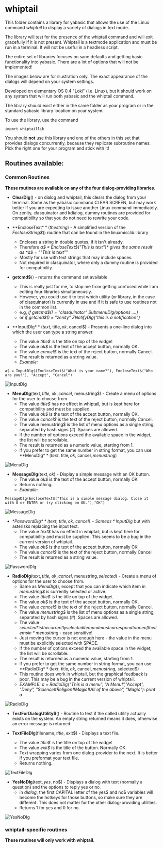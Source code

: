 # whiptail

This folder contains a library for yabasic that allows the use of the Linux command *whiptail* to display a variety of dialogs in text mode.

The library will test for the presence of the whiptail command and will exit gracefully if it is not present. Whiptail is a textmode application and must be run in a terminal. It will not be useful in a headless script.

The entire set of libraries focuses on sane defaults and getting basic functionality into yabasic. There are a lot of options that will not be implemented!

The images below are for illustration only. The exact appearance of the dialogs will depend on your system settings.

Developed on elementary OS 0.4 "Loki" (i.e. Linux), but it should work on any system that will run both yabasic and the whiptail command.

The library should exist either in the same folder as your program or in the standard yabasic library location on your system.

To use the library, use the command 

    import whiptaillib

You should **not** use this library and one of the others in this set that provides dialogs concurrently, because they replicate subroutine names. Pick the right one for your program and stick with it!

## Routines available:

### Common Routines

**These routines are available on any of the four dialog-providing libraries.**

+ **ClearDlg**() - on dialog and whiptail, this clears the dialog from your terminal. Same as the yabasic command CLEAR SCREEN, but may work better if you are expecting to issue another Linux command immediately. On zenity, clasquinator and kdialog, dummy routines are provided for compatibility so that you do not need to rewrite your code.

+ **EncloseText$**(thestring$) - A simplified version of the *EncloseString$*() routine that can be found in the linuxmisclib library
    + Encloses a string in double quotes, if it isn't already.
    + Therefore *a$ = EncloseText$("This is text")* gives the same result as *a$ = "\"This is text\""*
    + Mostly for use with text strings that may include spaces.
    + Not required in clasquinator, where only a dummy routine is provided for compatibility.

+ **getcmd$**() - returns the command set available.
    + This is really just for me, to stop me from getting confused while I am editing four libraries simultaneously. 
    + However, you could use it to test which utility (or library, in the case of clasquinator) is currently in use and if it is safe to use routines not in the common list.
    + e.g, *if getcmd$() = "clasquinator" SubmenuDlg(options ....)*
    + or  *if getcmd$() = "zenity" ZNotifyDlg("this is a notification")*
    
+ **InputDlg$**(text$, title$, ok$, cancel$) - Presents a one-line dialog into which the user can type a string answer.
    + The value *title$* is the title on top of the widget
    + The value *ok$* is the text of the accept button, normally OK.
    + The value *cancel$* is the text of the reject button, normally Cancel.
    + The result is returned as a string value.
    + *Example:*
```
a$ = InputDlg$(EncloseText$("What is your name?"), EncloseText$("Who are you?"), "Accept", "Cancel")
```
![InputDlg](./imgs/InputDlg.png)

+ **MenuDlg**(text$, title$, ok$, cancel$, menustring$) - Create a menu of options for the user to choose from
    + The value *title$* has no effect in whiptail, but is kept here for compatibility and must be supplied.
    + The value *ok$* is the text of the accept button, normally OK.
    + The value *cancel$* is the text of the reject button, normally Cancel.
    + The value menustring$ is the list of menu options as a single string, separated by hash signs (#). Spaces are allowed.
    + If the number of options exceed the available space in the widget, the list will be scrollable.
    + The result is returned as a numeric value, starting from 1.
   + If you prefer to get the same number in string format, you can use **MenuDlg$**(text$, title$, ok$, cancel$, menustring$) 

![MenuDlg](./imgs/MenuDlg.png)

+ **MessageDlg**(text$, ok$) - Display a simple message with an OK button.
    + The value *ok$* is the text of the accept button, normally OK
    + Returns nothing.
   + *Example:*
```
MessageDlg(EncloseText$("This is a simple message dialog. Close it with O or ENTER or try clicking on OK."),"OK")
```
![MessageDlg](./imgs/MessageDlg.png)

+ **PasswordDlg$**(text$, title$, ok$, cancel$) - Same as *InputDlg$* but with asterisks replacing the input text.
    + The value *text$* has no effect in whiptail, but is kept here for compatibility and must be supplied. This seems to be a bug in the current version of whiptail.
    + The value *ok$* is the text of the accept button, normally OK
    + The value *cancel$* is the text of the reject button, normally Cancel
    + The result is returned as a string value.

![PasswordDlg](./imgs/PasswordDlg.png)

+ **RadioDlg**(text$, title$, ok$, cancel$, menustring$, selected$) - Create a menu of options for the user to choose from.
    + Same as *MenuDlg*(), except that you can indicate which item in *menustring$* is currently selected or active.
    + The value *title$* is the title on top of the widget
    + The value *ok$* is the text of the accept button, normally OK.
    + The value *cancel$* is the text of the reject button, normally Cancel.
    + The value *menustring$* is the list of menu options as a single string, separated by hash signs (#). Spaces are allowed.
    + The value *selected$* is the currently selected item and must correspond to one of the items in *menustring$* - case sensitive!
    + Just moving the cursor is not enough here - the value in the menu must be explicitly selected with SPACE.
    + If the number of options exceed the available space in the widget, the list will be scrollable.
    + The result is returned as a numeric value, starting from 1.
    + If you prefer to get the same number in string format, you can use **RadioDlg$**(text$, title$, ok$, cancel$, menustring$, selected$)
    + This routine does work in whiptail, but the graphical feedback is poor. This may be a bug in the current version of whiptail.
    + *EXAMPLE: a = RadioDlg("This is a menu", "A Menu!","Accept", "Deny", "Science#Religion#Magic#All of the above", "Magic"): print a*

![RadioDlg](./imgs/RadioDlg.png)

+ **TestForDialogUtility$**\(\) - Routine to test if the called utility actually exists on the system. An empty string returned means it does, otherwise an error message is returned.

+ **TextFileDlg**(filename$, title$, exit$) - Displays a text file.
    + 	The value *title$* is the title on top of the widget
    + The value *exit$* is the title of the button. Normally OK.
    + Text wrapping varies from one dialog-provider to the next. It is better if you preformat your text file.
    + Returns nothing.

![TextFileDlg](./imgs/TextFileDlg.png)

+ **YesNoDlg**(text$,yes$, no$) - Displays a dialog with text (normally a question) and the options to reply yes or no.
    + in *dialog*, the first CAPITAL letter of the yes$ and no$ variables will become the hotkeys for those buttons, so make sure they are different. This does not matter for the other dialog-providing utilities.
    + Returns 1 for yes and 0 for no.

![YesNoDlg](./imgs/YesNoDlg.png)

### whiptail-specific routines

**These routines will only work with whiptail.**




